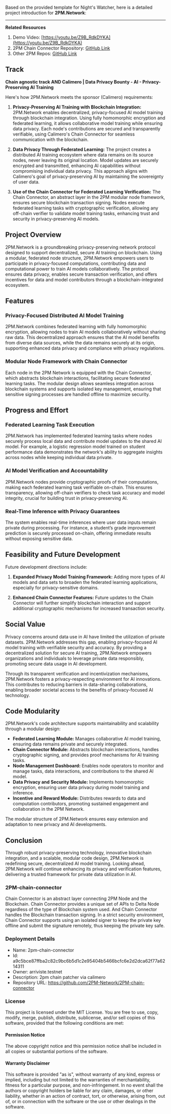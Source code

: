 Based on the provided template for Night's Watcher, here is a detailed project introduction for **2PM.Network**:

---

**Related Resources**

1. Demo Video: [https://youtu.be/Z9B_RdkDYKA](https://youtu.be/Z9B_RdkDYKA)
2. 2PM Chain Connector Repository: [GitHub Link](https://github.com/2PM-Network/2PM-chain-connector)
3. Other 2PM Repos: [GitHub Link](https://github.com/2PM-Network)

## Track

**Chain agnostic track AND Calimero | Data Privacy Bounty - AI - Privacy-Preserving AI Training**

Here's how 2PM.Network meets the sponsor (Calimero) requirements:

1. **Privacy-Preserving AI Training with Blockchain Integration:** 2PM.Network enables decentralized, privacy-focused AI model training through blockchain integration. Using fully homomorphic encryption and federated learning, it allows collaborative model training while ensuring data privacy. Each node's contributions are secured and transparently verifiable, using Calimero's Chain Connector for seamless communication with the blockchain.

2. **Data Privacy Through Federated Learning:** The project creates a distributed AI training ecosystem where data remains on its source nodes, never leaving its original location. Model updates are securely encrypted and transmitted, enhancing AI capabilities without compromising individual data privacy. This approach aligns with Calimero's goal of privacy-preserving AI by maintaining the sovereignty of user data.

3. **Use of the Chain Connector for Federated Learning Verification:** The Chain Connector, an abstract layer in the 2PM modular node framework, ensures secure blockchain transaction signing. Nodes execute federated learning tasks with cryptographic verification, allowing any off-chain verifier to validate model training tasks, enhancing trust and security in privacy-preserving AI models.

## Project Overview
2PM.Network is a groundbreaking privacy-preserving network protocol designed to support decentralized, secure AI training on blockchain. Using a modular, federated node structure, 2PM.Network empowers users to participate in privacy-focused computations, contributing data and computational power to train AI models collaboratively. The protocol ensures data privacy, enables secure transaction verification, and offers incentives for data and model contributors through a blockchain-integrated ecosystem.

## Features

### Privacy-Focused Distributed AI Model Training  
2PM.Network combines federated learning with fully homomorphic encryption, allowing nodes to train AI models collaboratively without sharing raw data. This decentralized approach ensures that the AI model benefits from diverse data sources, while the data remains securely at its origin, supporting enhanced data privacy and compliance with privacy regulations.

### Modular Node Framework with Chain Connector  
Each node in the 2PM Network is equipped with the Chain Connector, which abstracts blockchain interactions, facilitating secure federated learning tasks. The modular design allows seamless integration across blockchain systems and supports isolated key management, ensuring that sensitive signing processes are handled offline to maximize security.

## Progress and Effort

### Federated Learning Task Execution
2PM.Network has implemented federated learning tasks where nodes securely process local data and contribute model updates to the shared AI model. For example, a logistic regression model trained on student performance data demonstrates the network's ability to aggregate insights across nodes while keeping individual data private.

### AI Model Verification and Accountability
2PM.Network nodes provide cryptographic proofs of their computations, making each federated learning task verifiable on-chain. This ensures transparency, allowing off-chain verifiers to check task accuracy and model integrity, crucial for building trust in privacy-preserving AI.

### Real-Time Inference with Privacy Guarantees
The system enables real-time inferences where user data inputs remain private during processing. For instance, a student’s grade improvement prediction is securely processed on-chain, offering immediate results without exposing sensitive data.

## Feasibility and Future Development

Future development directions include:

1. **Expanded Privacy Model Training Framework:** Adding more types of AI models and data sets to broaden the federated learning applications, especially for privacy-sensitive domains.
   
2. **Enhanced Chain Connector Features:** Future updates to the Chain Connector will further simplify blockchain interaction and support additional cryptographic mechanisms for increased transaction security.

## Social Value
Privacy concerns around data use in AI have limited the utilization of private datasets. 2PM.Network addresses this gap, enabling privacy-focused AI model training with verifiable security and accuracy. By providing a decentralized solution for secure AI training, 2PM.Network empowers organizations and individuals to leverage private data responsibly, promoting secure data usage in AI development.

Through its transparent verification and incentivization mechanisms, 2PM.Network fosters a privacy-respecting environment for AI innovations. This contributes to reducing barriers in data-sharing collaborations, enabling broader societal access to the benefits of privacy-focused AI technology.

## Code Modularity
2PM.Network's code architecture supports maintainability and scalability through a modular design:

- **Federated Learning Module:** Manages collaborative AI model training, ensuring data remains private and securely integrated.
- **Chain Connector Module:** Abstracts blockchain interactions, handles cryptographic signing, and provides proof mechanisms for AI training tasks.
- **Node Management Dashboard:** Enables node operators to monitor and manage tasks, data interactions, and contributions to the shared AI model.
- **Data Privacy and Security Module:** Implements homomorphic encryption, ensuring user data privacy during model training and inference.
- **Incentive and Reward Module:** Distributes rewards to data and computation contributors, promoting sustained engagement and collaboration in the 2PM Network.

The modular structure of 2PM.Network ensures easy extension and adaptation to new privacy and AI developments.

## Conclusion
Through robust privacy-preserving technology, innovative blockchain integration, and a scalable, modular code design, 2PM.Network is redefining secure, decentralized AI model training. Looking ahead, 2PM.Network will continue enhancing its privacy and verification features, delivering a trusted framework for private data utilization in AI.

### 2PM-chain-connector

Chain Connector is an abstract layer connecting 2PM Node and the Blockchain. Chain Connector provides a unique set of APIs to Delta Node regardless of the type of Blockchain system used. And Chain Connector handles the Blockchain transaction signing. In a strict security environment, Chain Connector supports using an isolated signer to keep the private key offline and submit the signature remotely, thus keeping the private key safe.

### Deployment Details
 - Name: 2pm-chain-connector
 - Id: a9c5bce87ffba2c82c9bc6b5d1c2e95404b5466bcfc6e2d2dca62f77a6214311
 - Owner: arriviste.testnet
 - Description: 2pm chain patcher via calimero
 - Repository URL: https://github.com/2PM-Network/2PM-chain-connector

### License
This project is licensed under the MIT License. You are free to use, copy, modify, merge, publish, distribute, sublicense, and/or sell copies of this software, provided that the following conditions are met:

#### Permission Notice
The above copyright notice and this permission notice shall be included in all copies or substantial portions of the software.

#### Warranty Disclaimer
This software is provided "as is", without warranty of any kind, express or implied, including but not limited to the warranties of merchantability, fitness for a particular purpose, and non-infringement. In no event shall the authors or copyright holders be liable for any claim, damages, or other liability, whether in an action of contract, tort, or otherwise, arising from, out of, or in connection with the software or the use or other dealings in the software.

